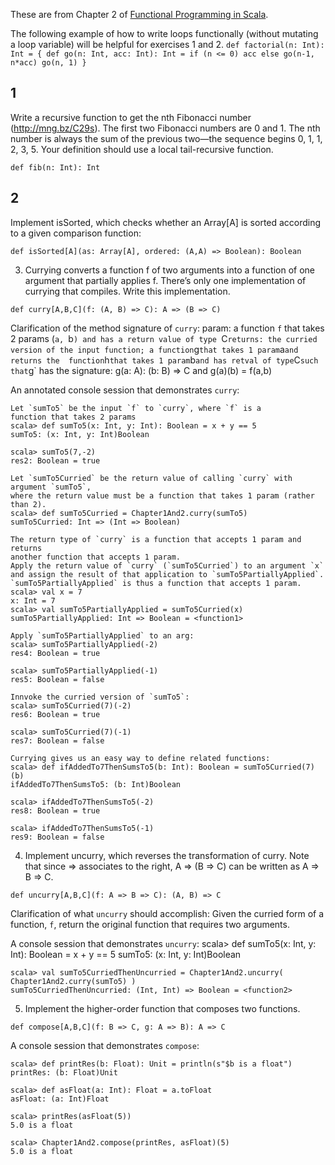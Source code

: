 These are from Chapter 2 of [Functional Programming in Scala](https://www.manning.com/books/functional-programming-in-scala).

The following example of how to write loops functionally (without mutating a loop variable) will be helpful for exercises 1 and 2.
	```
	def factorial(n: Int): Int = {
		def go(n: Int, acc: Int): Int =
			if (n <= 0) acc
			else go(n-1, n*acc)
	go(n, 1)
	}
	```

1
--
Write a recursive function to get the nth Fibonacci number (http://mng.bz/C29s). The first two Fibonacci numbers are 0 and 1. The nth number is always the sum of the previous two—the sequence begins 0, 1, 1, 2, 3, 5. Your definition should use a local tail-recursive function.
```
def fib(n: Int): Int
```

2
--
Implement isSorted, which checks whether an Array[A] is sorted according to a given comparison function:
```
def isSorted[A](as: Array[A], ordered: (A,A) => Boolean): Boolean
```

3. Currying converts a function f of two arguments into a function of one argument that partially applies f. There’s only one implementation of currying that compiles. Write this implementation.
```
def curry[A,B,C](f: (A, B) => C): A => (B => C)
```

Clarification of the method signature of `curry`:
	param: a function `f` that takes 2 params (`a, `b`) and has a return value of type `C`
	returns: the curried version of the input function;
						a function `g` that takes 1 param `a` and returns the 
						function `h` that takes 1 param `b` and has retval of type `C`
						such that `g` has the signature:
						g(a: A): (b: B) => C
						and g(a)(b) = f(a,b)

An annotated console session that demonstrates `curry`:

	Let `sumTo5` be the input `f` to `curry`, where `f` is a 
	function that takes 2 params
	scala> def sumTo5(x: Int, y: Int): Boolean = x + y == 5
	sumTo5: (x: Int, y: Int)Boolean

	scala> sumTo5(7,-2)
	res2: Boolean = true

	Let `sumTo5Curried` be the return value of calling `curry` with argument `sumTo5`,
	where the return value must be a function that takes 1 param (rather than 2).
	scala> def sumTo5Curried = Chapter1And2.curry(sumTo5)
	sumTo5Curried: Int => (Int => Boolean)
	
	The return type of `curry` is a function that accepts 1 param and returns
	another function that accepts 1 param.
	Apply the return value of `curry` (`sumTo5Curried`) to an argument `x`
	and assign the result of that application to `sumTo5PartiallyApplied`.
	`sumTo5PartiallyApplied` is thus a function that accepts 1 param.
	scala> val x = 7
	x: Int = 7
	scala> val sumTo5PartiallyApplied = sumTo5Curried(x)
	sumTo5PartiallyApplied: Int => Boolean = <function1>
	
	Apply `sumTo5PartiallyApplied` to an arg:
	scala> sumTo5PartiallyApplied(-2)
	res4: Boolean = true

	scala> sumTo5PartiallyApplied(-1)
	res5: Boolean = false

	Innvoke the curried version of `sumTo5`:
	scala> sumTo5Curried(7)(-2)
	res6: Boolean = true

	scala> sumTo5Curried(7)(-1)
	res7: Boolean = false

	Currying gives us an easy way to define related functions:
	scala> def ifAddedTo7ThenSumsTo5(b: Int): Boolean = sumTo5Curried(7)(b)
	ifAddedTo7ThenSumsTo5: (b: Int)Boolean

	scala> ifAddedTo7ThenSumsTo5(-2)
	res8: Boolean = true

	scala> ifAddedTo7ThenSumsTo5(-1)
	res9: Boolean = false


4. Implement uncurry, which reverses the transformation of curry. Note that since => associates to the right, A => (B => C) can be written as A => B => C.
```
def uncurry[A,B,C](f: A => B => C): (A, B) => C
```

Clarification of what `uncurry` should accomplish:
	Given the curried form of a function, `f`, return the original function that requires two arguments.
	
A console session that demonstrates `uncurry`:
	scala> def sumTo5(x: Int, y: Int): Boolean = x + y == 5
	sumTo5: (x: Int, y: Int)Boolean

	scala> val sumTo5CurriedThenUncurried = Chapter1And2.uncurry( Chapter1And2.curry(sumTo5) )
	sumTo5CurriedThenUncurried: (Int, Int) => Boolean = <function2>


5. Implement the higher-order function that composes two functions.
```
def compose[A,B,C](f: B => C, g: A => B): A => C
```

A console session that demonstrates `compose`:

	scala> def printRes(b: Float): Unit = println(s"$b is a float")
	printRes: (b: Float)Unit

	scala> def asFloat(a: Int): Float = a.toFloat
	asFloat: (a: Int)Float

	scala> printRes(asFloat(5))
	5.0 is a float

	scala> Chapter1And2.compose(printRes, asFloat)(5)
	5.0 is a float
